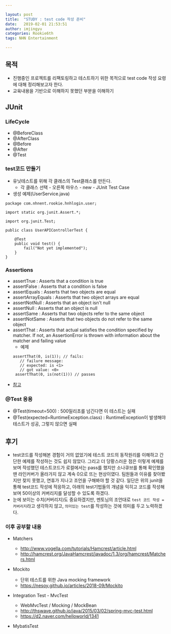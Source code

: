 ```yaml
---

layout: post
title:  "STUDY : test code 작성 준비"
date:   2019-02-01 21:53:51
author: imjingyu
categories: Rookie6th
tags: NHN Entertainment

---
```


## 목적
* 진행중인 프로젝트를 리팩토링하고 테스트하기 위한 목적으로 test code 작성 요령에 대해 정리해보고자 한다.
* 교육내용을 기반으로 이해하지 못했던 부분을 이해하기

## JUnit
### LifeCycle
* @BeforeClass
* @AfterClass
* @Before
* @After
* @Test

### test코드 만들기
* 유닛테스트를 위해 각 클래스의 Test클래스를 만든다.
    * 각 클래스 선택 - 오른쪽 마우스 - new - JUnit Test Case
* 생성 예제(UserService.java)

```
package com.nhnent.rookie.hnhlogin.user;

import static org.junit.Assert.*;

import org.junit.Test;

public class UserAPIControllerTest {

    @Test
    public void test() {
        fail("Not yet implemented");
    }
}
```

### Assertions
* assertTrue : Asserts that a condition is true
* assertFalse : Asserts that a condition is false
* assertEquals : Asserts that two objects are equal
* assertArrayEquals : Asserts that two object arrays are equal
* assertNotNull : Asserts that an object isn't null
* assertNull : Asserts that an object is null
* assertSame : Asserts that two objects refer to the same object
* assertNotSame : Asserts that two objects do not refer to the same object
* assertThat : Asserts that actual satisfies the condition specified by matcher. If not, an AssertionError is thrown with information about the matcher and failing value
  * 예제
  ```
  assertThat(0, is(1)); // fails:
     // failure message:
     // expected: is <1> 
     // got value: <0>
   assertThat(0, is(not(1))) // passes
  ```
* [참고](http://junit.sourceforge.net/javadoc/org/junit/Assert.html)

### @Test 응용
* @Test(timeout=500) : 500밀리초를 넘긴다면 이 테스트는 실패
* @Test(expected=RuntimeException.class) : RuntimeException이 발생해야 테스트가 성공, 그렇지 않으면 실패

## 후기
* test코드를 작성해본 경험이 거의 없었기에 테스트 코드의 동작원리를 이해하고 간단한 예제를 작성하는 것도 쉽지 않았다. 그리고 더 당황스러운 점은 이렇게 예제를 보며 작성했던 테스트코드가 로컬에서는 pass를 했지만 소나큐브를 통해 확인했을땐 라인커버가 올라가지 않고 계속 0으로 뜨는 현상이였다. 팀원들과 이유를 찾아봤지만 찾지 못했고, 연휴가 지나고 조언을 구해봐야 할 것 같다. 일단은 위의 junit을 통해 test코드 작성에 적응하고, 아래의 test기법들의 개념을 익히고 코드를 작성해보며 50이상의 커버리지를 달성할 수 있도록 하겠다.
* 눈에 보이는 수치(커버리지)도 중요하겠지만, 멘토님의 조언대로 `test 코드 작성 = 커버리지`라고 생각하지 않고, `의미있는 test`를 작성하는 것에 의미를 두고 노력하겠다.

### 이후 공부할 내용
* Matchers
  * http://www.vogella.com/tutorials/Hamcrest/article.html
  * http://hamcrest.org/JavaHamcrest/javadoc/1.3/org/hamcrest/Matchers.html

* Mockito
  * 단위 테스트를 위한 Java mocking framework
  * https://nesoy.github.io/articles/2018-09/Mockito

* Integration Test - MvcTest
  * WebMvcTest / Mocking / MockBean
  * http://thswave.github.io/java/2015/03/02/spring-mvc-test.html
  * https://d2.naver.com/helloworld/1341

* MybatisTest
